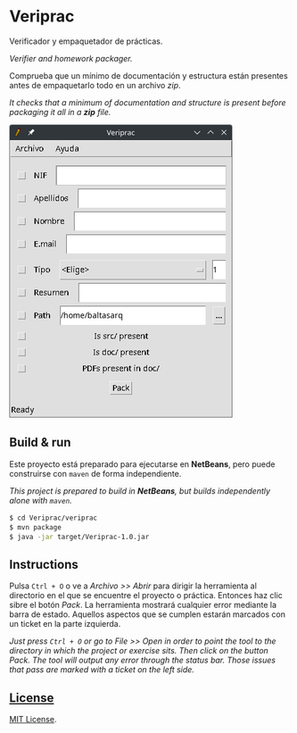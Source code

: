 # Veriprac

Verificador y empaquetador de prácticas.

*Verifier and homework packager.*

Comprueba que un mínimo de documentación y estructura están presentes antes de empaquetarlo todo en un archivo *zip*.

*It checks that a minimum of documentation and structure is present before packaging it all in a **zip** file.*

![Veriprac](design/scrshot-veriprac1.png)

## Build & run
Este proyecto está preparado para ejecutarse en **NetBeans**, pero puede construirse con `maven` de forma independiente.

*This project is prepared to build in **NetBeans**, but builds independently alone with `maven`.*

```bash
$ cd Veriprac/veriprac
$ mvn package
$ java -jar target/Veriprac-1.0.jar
```

## Instructions
Pulsa `Ctrl + O` o ve a *Archivo >> Abrir* para dirigir la herramienta al directorio en el que se encuentre el proyecto o práctica. Entonces haz clic sibre el botón *Pack*. La herramienta mostrará cualquier error mediante la barra de estado. Aquellos aspectos que se cumplen estarán marcados con un ticket en la parte izquierda.

*Just press `Ctrl + O` or go to *File >> Open* in order to point the tool to the directory in which the project or exercise sits. Then click on the button *Pack*. The tool will output any error through the status bar. Those issues that pass are marked with a ticket on the left side.*


## [License](/LICENSE) 
[MIT License](LICENSE).

